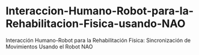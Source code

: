 # Interaccion-Humano-Robot-para-la-Rehabilitacion-Fisica-usando-NAO
Interacción Humano-Robot para la Rehabilitación Física: Sincronización de Movimientos Usando el Robot NAO
